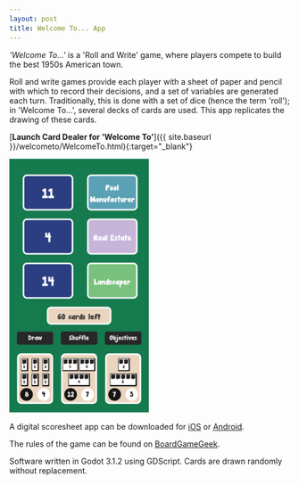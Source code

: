 ```yaml
---
layout: post
title: Welcome To... App
---
```


*'Welcome To...'* is a 'Roll and Write' game, where players compete to build the best 1950s American town.

Roll and write games provide each player with a sheet of paper and pencil with which to record their decisions, and a set of variables are generated each turn. Traditionally, this is done with a set of dice (hence the term 'roll'); in 'Welcome To...', several decks of cards are used. This app replicates the drawing of these cards.

[**Launch Card Dealer for 'Welcome To'**]({{ site.baseurl }}/welcometo/WelcomeTo.html){:target="_blank"}

<img src="/images/posts/welcome-to.png" alt="Welcome To App" width="250"/>

A digital scoresheet app can be downloaded for [iOS](https://apps.apple.com/us/app/welcome-to-your-perfect-home/id1358077007) or [Android](https://play.google.com/store/apps/details?id=com.bluecocker.welcome).

The rules of the game can be found on [BoardGameGeek](https://boardgamegeek.com/filepage/162102/welcome-english-rules-20).

Software written in Godot 3.1.2 using GDScript. Cards are drawn randomly without replacement.
